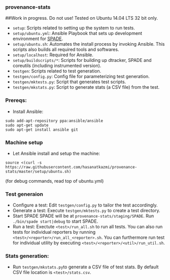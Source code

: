 ### provenance-stats

##Work in progress. Do not use!
Tested on Ubuntu 14.04 LTS 32 bit only.

- `setup`: Scripts related to setting up the system to run tests.
- `setup/ubuntu.yml`: Ansible Playbook that sets up development environment for [SPADE][1].
- `setup/ubuntu.sh`: Automates the install process by invoking Ansible. This scripts also builds all required tools and softwares.
- `setup/localhost`: Required for Ansible.
- `setup/buildscripts/*`: Scripts for building up dtracker, SPADE and coreutils (including instrumented version).
- `testgen`: Scripts related to test generation.
- `testgen/config.py`: Config file for parameterizing test generation.
- `testgen/mktests.py`: Script that generates test scripts.
- `testgen/mkstats.py`: Script to generate stats (a CSV file) from the test.

### Prereqs:

- Install Ansible:
```
sudo add-apt-repository ppa:ansible/ansible
sudo apt-get update
sudo apt-get install ansible git
```

### Machine setup
- Let Ansible install and setup the machine:
```
source <(curl -s https://raw.githubusercontent.com/hasanatkazmi/provenance-stats/master/setup/ubuntu.sh)
```
(for debug commands, read top of ubuntu.yml)

### Test generaion
- Configure a test:
Edit `testgen/config.py` to tailor the test accordingly. 
- Generate a test:
Execute `testgen/mktests.py` to create a test directory.
- Start SPADE
SPADE will be at `provenance-stats/staging/SPADE`. Run `./bin/spade start|debug` to start SPADE.
- Run a test:
Exectute `<test>/run_all.sh` to run all tests. You can also run tests for individual reporters by running `<test>/<reporter>/run_all_<reporter>.sh`. You can furthermore run test for individual utility by executing `<test>/<reporter>/<util>/run_util.sh`.

### Stats generation:      

- Run `testgen/mkstats.py`to generate a CSV file of test stats. By default CSV file location is `<test>/stats.csv`.

  [1]: https://github.com/ashish-gehani/SPADE

  
